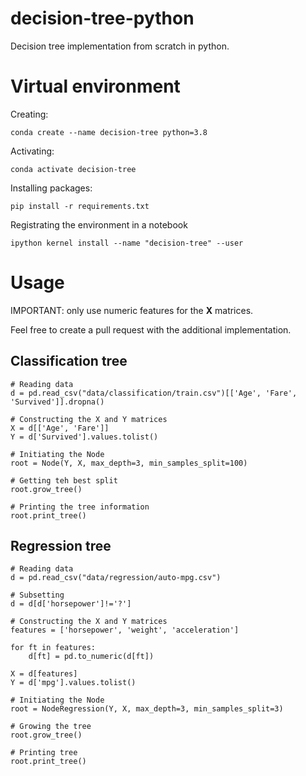 # decision-tree-python

Decision tree implementation from scratch in python.

# Virtual environment

Creating:

```
conda create --name decision-tree python=3.8
```

Activating:

```
conda activate decision-tree
```

Installing packages:

```
pip install -r requirements.txt
```

Registrating the environment in a notebook

```
ipython kernel install --name "decision-tree" --user
```

# Usage 

IMPORTANT: only use numeric features for the **X** matrices. 

Feel free to create a pull request with the additional implementation.

## Classification tree

```
# Reading data
d = pd.read_csv("data/classification/train.csv")[['Age', 'Fare', 'Survived']].dropna()

# Constructing the X and Y matrices
X = d[['Age', 'Fare']]
Y = d['Survived'].values.tolist()

# Initiating the Node
root = Node(Y, X, max_depth=3, min_samples_split=100)

# Getting teh best split
root.grow_tree()

# Printing the tree information 
root.print_tree()
```

## Regression tree

```
# Reading data
d = pd.read_csv("data/regression/auto-mpg.csv")

# Subsetting
d = d[d['horsepower']!='?']

# Constructing the X and Y matrices
features = ['horsepower', 'weight', 'acceleration']

for ft in features:
    d[ft] = pd.to_numeric(d[ft])

X = d[features]
Y = d['mpg'].values.tolist()

# Initiating the Node
root = NodeRegression(Y, X, max_depth=3, min_samples_split=3)

# Growing the tree
root.grow_tree()

# Printing tree 
root.print_tree()
```